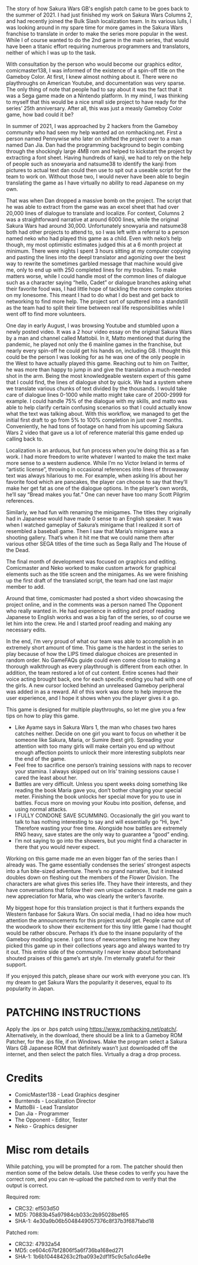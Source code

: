 The story of how Sakura Wars GB's english patch came to be goes back to the summer of 2021. I had just finished my work on Sakura Wars Columns 2, and had recently joined the Bulk Slash localization team. In its various lulls, I was looking around in my spare time for more games in the Sakura Wars franchise to translate in order to make the series more popular in the west. While I of course wanted to do the 2nd game in the main series, that would have been a titanic effort requiring numerous programmers and translators, neither of which I was up to the task.

With consultation by the person who would become our graphics editor, comicmaster138, I was informed of the existence of a spin-off title on the Gameboy Color. At first, I knew almost nothing about it. There were no playthroughs on American Youtube, and documentation was very sparse. The only thing of note that people had to say about it was the fact that it was a Sega game made on a Nintendo platform. In my mind, I was thinking to myself that this would be a nice small side project to have ready for the series’ 25th anniversary. After all, this was just a measly Gameboy Color game, how bad could it be? 

In summer of 2021, I was approached by 2 hackers from the Gameboy community who had seen my help wanted ad on romhacking.net. First a person named Pennywise who later on shifted the project over to a man named Dan Jia. Dan had the programming background to begin combing through the shockingly large 4MB rom and helped to kickstart the project by extracting a font sheet. Having hundreds of kanji, we had to rely on the help of people such as snowyaria and natsume38 to identify the kanji from pictures to actual text dan could then use to spit out a useable script for the team to work on. Without those two, I would never have been able to begin translating the game as I have virtually no ability to read Japanese on my own.

That was when Dan dropped a massive bomb on the project. The script that he was able to extract from the game was an excel sheet that had over 20,000 lines of dialogue to translate and localize. For context, Columns 2 was a straightforward narrative at around 6000 lines, while the original Sakura Wars had around 30,000. Unfortunately snowyaria and natsume38 both had other projects to attend to, so I was left with a referral to a person named neko who had played this game as a child. Even with neko’s help though, my most optimistic estimates judged this at a 6 month project at minimum. There were nights I spent 3 hours sitting at my computer copying and pasting the lines into the deepl translator and agonizing over the best way to rewrite the sometimes garbled message that machine would give me, only to end up with 250 completed lines for my troubles. To make matters worse, while I could handle most of the common lines of dialogue such as a character saying “hello, Cadet” or dialogue branches asking what their favorite food was, I had little hope of tackling the more complex stories on my lonesome. This meant I had to do what I do best and get back to networking to find more help. The project sort of sputtered into a standstill as the team had to split their time between real life responsibilities while I went off to find more volunteers. 

One day in early August, I was browsing Youtube and stumbled upon a newly posted video. It was a 2 hour video essay on the original Sakura Wars by a man and channel called Mattobii. In it, Matto mentioned that during the pandemic, he played not only the 6 mainline games in the franchise, but nearly every spin-off he could get his hands on, including GB. I thought this could be the person I was looking for as he was one of the only people in the West to have actually played this game. Reaching out to him on Twitter, he was more than happy to jump in and give the translation a much-needed shot in the arm. Being the most knowledgeable western expert of this game that I could find, the lines of dialogue shot by quick. We had a system where we translate various chunks of text divided by the thousands. I would take care of dialogue lines 0-1000 while matto might take care of 2000-2999 for example. I could handle 75% of the dialogue with my skills, and matto was able to help clarify certain confusing scenarios so that I could actually know what the text was talking about. With this workflow, we managed to get the initial first draft to go from 5% to 100% completion in just over 2 months. Conveniently, he had tons of footage on hand from his upcoming Sakura Wars 2 video that gave us a lot of reference material this game ended up calling back to.

Localization is an arduous, but fun process when you’re doing this as a fan work. I had more freedom to write whatever I wanted to make the text make more sense to a western audience. While I’m no Victor Ireland in terms of “artistic license”, throwing in occasional references into lines of throwaway text was always hilarious to me. For example, when asking Iris about her favorite food which are pancakes, the player can choose to say that they’ll make her get fat as one of the dialogue options. In the player’s own words, he’ll say “Bread makes you fat.” One can never have too many Scott Pilgrim references.

Similarly, we had fun with renaming the minigames. The titles they originally had in Japanese would have made 0 sense to an English speaker. It was when I watched gameplay of Sakura’s minigame that I realized it sort of resembled a baseball game. Then I saw that Maria’s minigame was a shooting gallery. That’s when it hit me that we could name them after various other SEGA titles of the time such as Sega Rally and The House of the Dead. 

The final month of development was focused on graphics and editing. Comicmaster and Neko worked to make custom artwork for graphical elements such as the title screen and the minigames. As we were finishing up the first draft of the translated script, the team had one last major member to add.

Around that time, comicmaster had posted a short video showcasing the project online, and in the comments was a person named The Opponent who really wanted in. He had experience in editing and proof reading Japanese to English works and was a big fan of the series, so of course we let him into the crew. He and I started proof reading and making any necessary edits.

In the end, I’m very proud of what our team was able to accomplish in an extremely short amount of time. This game is the hardest in the series to play because of how the LIPS timed dialogue choices are presented in random order. No GameFAQs guide could even come close to making a thorough walkthrough as every playthrough is different from each other. In addition, the team restored a lot of cut content. Entire scenes had their voice acting brought back, one for each specific ending you had with one of the girls. A new cursor locked behind an unreleased Gameboy peripheral was added in as a reward. All of this work was done to help improve the user experience, and I hope it shows when you the player gives it a go. 

This game is designed for multiple playthroughs, so let me give you a few tips on how to play this game. 
* Like Ayame says in Sakura Wars 1, the man who chases two hares catches neither. Decide on one girl you want to focus on whether it be someone like Sakura, Maria, or Sumire (best girl). Spreading your attention with too many girls will make certain you end up without enough affection points to unlock their more interesting subplots near the end of the game.
* Feel free to sacrifice one person’s training sessions with naps to recover your stamina. I always skipped out on Iris’ training sessions cause I cared the least about her.
* Battles are very difficult. Unless you spent weeks doing something like reading the book Maria gave you, don’t bother charging your special meter. Finishing the book unlocks her special move for you to use in battles. Focus more on moving your Koubu into position, defense, and using normal attacks.
* I FULLY CONDONE SAVE SCUMMING. Occasionally the girl you want to talk to has nothing interesting to say and will essentially go “Hi, bye.” Therefore wasting your free time. Alongside how battles are extremely RNG heavy, save states are the only way to guarantee a “good” ending.
* I’m not saying to go into the showers, but you might find a character in there that you would never expect. 

Working on this game made me an even bigger fan of the series than I already was. The game essentially condenses the series’ strongest aspects into a fun bite-sized adventure. There’s no grand narrative, but it instead doubles down on fleshing out the members of the Flower Division. The characters are what gives this series life. They have their interests, and they have conversations that follow their own unique cadence. It made me gain a new appreciation for Maria, who was clearly the writer’s favorite. 

My biggest hope for this translation project is that it furthers expands the Western fanbase for Sakura Wars. On social media, I had no idea how much attention the announcements for this project would get. People came out of the woodwork to show their excitement for this tiny little game I had thought would be rather obscure. Perhaps it’s due to the insane popularity of the Gameboy modding scene. I got tons of newcomers telling me how they picked this game up in their collections years ago and always wanted to try it out. This entire side of the community I never knew about beforehand shouted praises of this game’s art style. I’m eternally grateful for their support. 

If you enjoyed this patch, please share our work with everyone you can. It’s my dream to get Sakura Wars the popularity it deserves, equal to its popularity in Japan.

# PATCHING INSTRUCTIONS
Apply the .ips or .bps patch using https://www.romhacking.net/patch/. Alternatively, in the download, there should be a link to a Gameboy ROM Patcher, for the .ips file, if on Windows. Make the program select a Sakura Wars GB Japanese ROM that definitely wasn’t just downloaded off the internet, and then select the patch files. Virtually a drag a drop process.

# Credits
* ComicMaster138 - Lead Graphics desginer
* Burntends - Localization Director
* MattoBii - Lead Translator
* Dan Jia - Programmer
* The Opponent - Editor, Tester
* Neko - Graphics designer

# Misc rom details
While patching, you will be prompted for a rom. The patcher should then mention some of the below details. Use these codes to verify you have the correct rom, and you can re-upload the patched rom to verify that the output is correct.

Required rom:
* CRC32: ef503d50
* MD5: 70883b45a97984cb033c2b95028bef65
* SHA-1: 4e30a9b06b5048449057376c8f37b3f687fabd18

Patched rom:
* CRC32: 47932a54
* MD5: ce604c67bf2806f5a6f736ba168ed271
* SHA-1: 1b6b104484263c2fba093e2df1f5c9c5a1cd4e9e